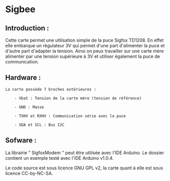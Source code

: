 # Sigbee

Introduction : 
--------------

Cette carte permet une utilisation simple de la puce Sigfox TD1208. En effet elle embarque un régulateur 3V qui permet d'une part d'alimenter la puce et d'autre part d'adapter la tension.
Ainsi on peux travailler sur une carte mère alimenter par une tension supérieure à 3V et utiliser également la puce de communication.


Hardware : 
----------

	La carte possède 7 broches extérieures : 

		- Vbat : Tension de la carte mère (tension de référence)

		- GND : Masse

		- TXHV et RXHV : Communication série avec la puce

		- SDA et SCL : Bus I2C
		
Sofware : 
---------

La librairie " SigfoxModem " peut être utilisée avec l'IDE Arduino. Le dossier contient un exemple testé avec l'IDE Arduino v1.0.4.
	
Le code source est sous licence GNU GPL v2, la carte quant à elle est sous licence CC-by-NC-SA.
